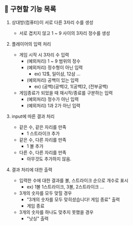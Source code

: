 ## 📌 구현할 기능 목록

1. 상대방(컴퓨터)이 서로 다른 3자리 수를 생성
    - 서로 겹치지 않고 1 ~ 9 사이의 3자리 정수를 생성

2. 플레이어의 입력 처리
    - 게임 시작 시 3자리 수 입력
        - (예외처리) 1 ~ 9 범위의 정수
        - (예외처리) 정수형이 아닌 입력
            - ex) 12$, 일이삼, 12삼 ...
        - (예외처리) 공백이 있는 입력
            - ex) (공백)(공백)2, 1(공백)2, (전부공백)
    - 게임종료가 되었을 때 재시작/종료를 구분하는 입력
        - (예외처리) 정수가 아닌 입력
        - (예외처리) 1과 2가 아닌 입력

3. input에 따른 결과 처리
    - 같은 수, 같은 자리를 만족
        - 1 스트라이크 추가
    - 같은 수, 다른 자리를 만족
        - 1 볼 추가
    - 다른 수, 다른 자리를 만족
        - 아무것도 추가하지 않음.

4. 결과 처리에 대한 출력
    - 입력한 수에 대한 결과를 볼, 스트라이크 순으로 개수로 표시
        - ex) 1볼 1스트라이크, 3볼, 2스트라이크 ...
    - 3개의 숫자를 모두 맞힐 경우
        - "3개의 숫자를 모두 맞히셨습니다! 게임 종료" 출력
        - 게임 종료
    - 3개의 숫자를 하나도 맞추지 못했을 경우
        - "낫싱" 출력